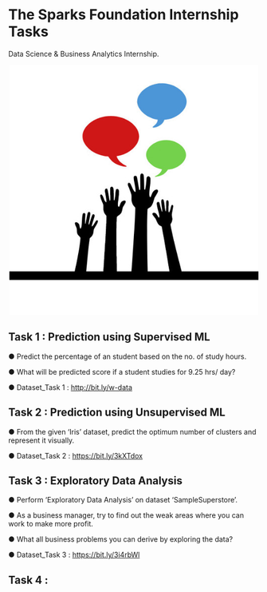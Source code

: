 # The Sparks Foundation Internship Tasks
Data Science &amp; Business Analytics Internship.

<p align="center">
<img src="https://github.com/AbderrahimAl/TSF-Internship-Tasks/blob/main/1533219594764.jpg">
</p>

## Task 1 : Prediction using Supervised ML 

 ● Predict the percentage of an student based on the no. of study hours.

 ● What will be predicted score if a student studies for 9.25 hrs/ day?
 
 ● Dataset_Task 1 : http://bit.ly/w-data

## Task 2 : Prediction using Unsupervised ML

 ● From the given ‘Iris’ dataset, predict the optimum number of clusters and represent it visually.

 ● Dataset_Task 2 : https://bit.ly/3kXTdox

## Task 3 : Exploratory Data Analysis

● Perform ‘Exploratory Data Analysis’ on dataset ‘SampleSuperstore’.

● As a business manager, try to find out the weak areas where you can work to make more profit.

● What all business problems you can derive by exploring the data?


● Dataset_Task 3 : https://bit.ly/3i4rbWl

## Task 4 : 
